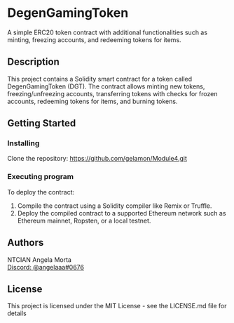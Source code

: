 # DegenGamingToken

A simple ERC20 token contract with additional functionalities such as minting, freezing accounts, and redeeming tokens for items.

## Description

This project contains a Solidity smart contract for a token called DegenGamingToken (DGT). The contract allows minting new tokens, freezing/unfreezing accounts, transferring tokens with checks for frozen accounts, redeeming tokens for items, and burning tokens.

## Getting Started

### Installing

Clone the repository:
https://github.com/gelamon/Module4.git

### Executing program

To deploy the contract:
1. Compile the contract using a Solidity compiler like Remix or Truffle.
2. Deploy the compiled contract to a supported Ethereum network such as Ethereum mainnet, Ropsten, or a local testnet.

## Authors

NTCIAN Angela Morta <br>
[Discord: @angelaaa#0676](https://discordapp.com/users/angelaaa#0676)

## License

This project is licensed under the MIT License - see the LICENSE.md file for details
